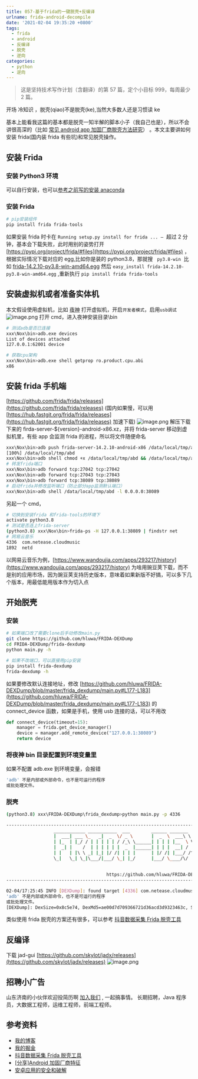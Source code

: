 ```yaml
---
title: 057-基于frida的一键脱壳+反编译
urlname: frida-android-decompile
date: '2021-02-04 19:35:20 +0800'
tags:
  - frida
  - android
  - 反编译
  - 脱壳
  - 逆向
categories:
  - python
  - 逆向
---
```


> 这是坚持技术写作计划（含翻译）的第 57 篇，定个小目标 999，每周最少 2 篇。

开场 冷知识 ，脱壳(qiao)不是脱壳(ke),当然大多数人还是习惯读 ke

基本上能看我这篇的基本都是脱壳一知半解的脚本小子（我自己也是），所以不会讲很高深的（比如 [常见 android app 加固厂商脱壳方法研究](https://cloud.tencent.com/developer/article/1740663)） 。本文主要讲如何安装 frida(国内装 frida 有些坑)和常见脱壳操作。

<!-- more -->

## 安装 Frida

### 安装 Python3 环境

可以自行安装，也可以[参考之前写的安装 anaconda](https://anjia0532.github.io/2017/07/02/anaconda-install-and-configurating-jupyter/)

### 安装 Frida

```python
# pip安装组件
pip install frida frida-tools
```

如果安装 frida 时卡在 `Running setup.py install for frida ... –`  超过 2 分钟，基本会下载失败，此时用别的姿势打开 [https://pypi.org/project/frida/#files](https://pypi.org/project/frida/#files) ，根据实际情况下载对应的 egg,比如你是装的 python3.8，那就搜   `py3.8-win`  比如 [frida-14.2.10-py3.8-win-amd64.egg](https://files.pythonhosted.org/packages/0b/29/1428c995c486a50ec2c83e6ad59e7bff546a90d69618ed1ca7e3bf348ca7/frida-14.2.10-py3.8-win-amd64.egg)
然后 `easy_install frida-14.2.10-py3.8-win-amd64.egg` ,重新执行 `pip install frida frida-tools`

## 安装虚拟机或者准备实体机

本文假设使用虚拟机，比如 [夜神](https://www.yeshen.com/)
打开虚拟机，开启`开发者模式`，启用`usb调试`
![image.png](https://cdn.nlark.com/yuque/0/2021/png/226273/1612424480863-e2240f1c-6652-43cc-aa9a-1c832039bcbf.png#align=left&display=inline&height=899&margin=%5Bobject%20Object%5D&name=image.png&originHeight=899&originWidth=988&size=294765&status=done&style=none&width=988)
打开 cmd，进入夜神安装目录\bin

```bash
# 测试adb是否已连接
xxx\Nox\bin>adb.exe devices
List of devices attached
127.0.0.1:62001 device

# 获取cpu架构
xxx\Nox\bin>adb.exe shell getprop ro.product.cpu.abi
x86

```

## 安装 frida 手机端

[https://github.com/frida/frida/releases](https://github.com/frida/frida/releases) (国内如果慢，可以用[https://hub.fastgit.org/frida/frida/releases](https://hub.fastgit.org/frida/frida/releases) 加速下载)
![image.png](https://cdn.nlark.com/yuque/0/2021/png/226273/1612424901964-1983f34f-70fb-4166-9c2d-913335e62aca.png#align=left&display=inline&height=57&margin=%5Bobject%20Object%5D&name=image.png&originHeight=57&originWidth=1046&size=8061&status=done&style=none&width=1046)
解压下载下来的 firda-server-${version}-android-x86.xz，并将 frida-server 移动到虚拟机里，有些 app 会监测 frida 的进程，所以将文件随便命名

```bash
xxx\Nox\bin>adb push frida-server-14.2.10-android-x86 /data/local/tmp/abd
[100%] /data/local/tmp/abd
xxx\Nox\bin>adb shell chmod +x /data/local/tmp/abd && /data/local/tmp/abd
# 转发frida端口
xxx\Nox\bin>adb forward tcp:27042 tcp:27042
xxx\Nox\bin>adb forward tcp:27043 tcp:27043
xxx\Nox\bin>adb forward tcp:38089 tcp:38089
# 启动frida并修改监听端口（防止部分app监测默认端口）
xxx\Nox\bin>adb shell /data/local/tmp/abd -l 0.0.0.0:38089
```

另起一个 cmd，

```bash
# 切换到安装frida 和frida-tools的环境下
activate python3.8
# 测试是否连上frida-server
(python3.8) xxx\Nox\bin>frida-ps -H 127.0.0.1:38089 | findstr net
# 网易云音乐
4336  com.netease.cloudmusic
1892  netd
```

以网易云音乐为例，[https://www.wandoujia.com/apps/293217/history](https://www.wandoujia.com/apps/293217/history)
为啥用豌豆荚下载，而不是别的应用市场，因为豌豆荚支持历史版本，意味着如果新版不好搞，可以多下几个版本，用最低能用版本作为切入点

## 开始脱壳

### 安装

```bash
# 如果端口改了需要clone后手动修改main.py
git clone https://github.com/hluwa/FRIDA-DEXDump
cd FRIDA-DEXDump/frida-dexdump
python main.py -h

# 如果不改端口，可以直接用pip安装
pip install frida-dexdump
frida-dexdump -h
```

如果要修改默认连接地址，修改 [https://github.com/hluwa/FRIDA-DEXDump/blob/master/frida_dexdump/main.py#L177-L183](https://github.com/hluwa/FRIDA-DEXDump/blob/master/frida_dexdump/main.py#L177-L183) 的 connect_device 函数，如果是手机，使用 usb 连接的话，可以不用改

```python
def connect_device(timeout=15):
    manager = frida.get_device_manager()
    device = manager.add_remote_device("127.0.0.1:38089")
    return device
```

### 将夜神 bin 目录配置到环境变量里

如果不配置 adb.exe 到环境变量，会报错

```bash
'adb' 不是内部或外部命令，也不是可运行的程序
或批处理文件。
```

### 脱壳

```bash
(python3.8) xxx\FRIDA-DEXDump\frida_dexdump>python main.py -p 4336

------------------------------------------------------------------------------------------------------------------------
                  ____________ ___________  ___        ______ _______   _______
                  |  ___| ___ \_   _|  _  \/ _ \       |  _  \  ___\ \ / /  _  \
                  | |_  | |_/ / | | | | | / /_\ \______| | | | |__  \ V /| | | |_   _ _ __ ___  _ __
                  |  _| |    /  | | | | | |  _  |______| | | |  __| /   \| | | | | | | '_ ` _ \| '_ \
                  | |   | |\ \ _| |_| |/ /| | | |      | |/ /| |___/ /^\ \ |/ /| |_| | | | | | | |_) |
                  \_|   \_| \_|\___/|___/ \_| |_/      |___/ \____/\/   \/___/  \__,_|_| |_| |_| .__/
                                                                                               | |
                                                                                               |_|
                                      https://github.com/hluwa/FRIDA-DEXDump
------------------------------------------------------------------------------------------------------------------------

02-04/17:25:45 INFO [DEXDump]: found target [4336] com.netease.cloudmusic
'adb' 不是内部或外部命令，也不是可运行的程序
或批处理文件。
[DEXDump]: DexSize=0x8c5e74, DexMd5=ae00d7d709366721d36acd3d9323463c, SavePath=xxx\FRIDA-DEXDump\frida_dexdump/com.netease.cloudmusic/0x9e1aa7dc.dex
```

类似使用 frida 脱壳的方案还有很多，可以参考 [抖音数据采集 Frida 脱壳工具](https://segmentfault.com/a/1190000039075932)

## 反编译

下载 jad-gui [https://github.com/skylot/jadx/releases](https://github.com/skylot/jadx/releases)
![image.png](https://cdn.nlark.com/yuque/0/2021/png/226273/1612431111573-32a26128-7ab5-40cd-a089-508ddca70057.png#align=left&display=inline&height=747&margin=%5Bobject%20Object%5D&name=image.png&originHeight=747&originWidth=819&size=110038&status=done&style=none&width=819)

## 招聘小广告

山东济南的小伙伴欢迎投简历啊 [加入我们](https://www.zhipin.com/job_detail/20db89ac1adece6d3nZ-2tu1E1Q~.html?ka=search_list_jname_2_blank&lid=ak5J7ypLUb7.search.2) , 一起搞事情。
长期招聘，Java 程序员，大数据工程师，运维工程师，前端工程师。

## 参考资料

- [我的博客](http://anjia0532.github.io/2021/02/04/frida-android-decompile)
- [我的掘金](https://juejin.cn/post/6925965844191117320/)
- [抖音数据采集 Frida 脱壳工具](https://segmentfault.com/a/1190000039075932)
- [[分享]Android 加固厂商特征](https://bbs.pediy.com/thread-223248.htm)
- [安卓应用的安全和破解](https://crifan.github.io/android_app_security_crack/website/)
